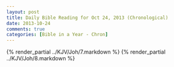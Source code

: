 ```yaml
---
layout: post
title: Daily Bible Reading for Oct 24, 2013 (Chronological)
date: 2013-10-24
comments: true
categories: [Bible in a Year - Chron]
---
```

{% render_partial ../KJV/Joh/7.markdown %}
{% render_partial ../KJV/Joh/8.markdown %}
